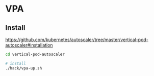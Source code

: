 # VPA

## Install

https://github.com/kubernetes/autoscaler/tree/master/vertical-pod-autoscaler#installation

```sh
cd vertical-pod-autoscaler

# install
./hack/vpa-up.sh
```